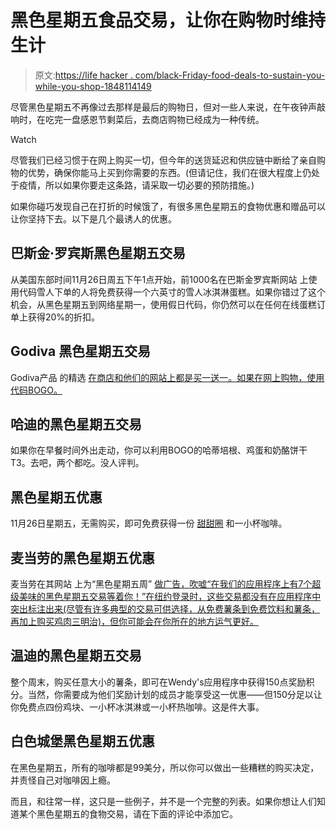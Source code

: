# 黑色星期五食品交易，让你在购物时维持生计

> 原文:[https://life hacker . com/black-Friday-food-deals-to-sustain-you-while-you-shop-1848114149](https://lifehacker.com/black-friday-food-deals-to-sustain-you-while-you-shop-1848114149)

尽管黑色星期五不再像过去那样是最后的购物日，但对一些人来说，在午夜钟声敲响时，在吃完一盘感恩节剩菜后，去商店购物已经成为一种传统。

Watch

尽管我们已经习惯于在网上购买一切，但今年的送货延迟和供应链中断给了亲自购物的优势，确保你能马上买到你需要的东西。(但请记住，我们在很大程度上仍处于疫情，所以如果你要走这条路，请采取一切必要的预防措施。)

如果你碰巧发现自己在打折的时候饿了，有很多黑色星期五的食物优惠和赠品可以让你坚持下去。以下是几个最诱人的优惠。

## 巴斯金·罗宾斯**黑色星期五交易**

从美国东部时间11月26日周五下午1点开始，前1000名在巴斯金罗宾斯网站 上使用代码雪人下单的人将免费获得一个六英寸的雪人冰淇淋蛋糕。如果你错过了这个机会，从黑色星期五到网络星期一，使用假日代码，你仍然可以在任何在线蛋糕订单上获得20%的折扣。

## Godiva **黑色星期五交易**

Godiva产品 的精选 [在商店和他们的网站上都是买一送一。如果在网上购物，使用代码BOGO。](https://www.godiva.com/black-friday-sale) 

## **哈迪的黑色星期五交易**

如果你在早餐时间外出走动，你可以利用BOGO的哈蒂培根、鸡蛋和奶酪饼干T3。去吧，两个都吃。没人评判。

## 黑色星期五优惠

11月26日星期五，无需购买，即可免费获得一份 [甜甜圈](https://www.businesswire.com/news/home/20211122005206/en/) 和一小杯咖啡。

## 麦当劳的黑色星期五优惠

麦当劳在其网站 上为“黑色星期五周” [做广告，吹嘘“在我们的应用程序上有7个超级美味的黑色星期五交易等着你！”在纽约登录时，这些交易都没有在应用程序中突出标注出来(尽管有许多典型的交易可供选择，从免费薯条到免费饮料和薯条，再加上购买鸡肉三明治)，但你可能会在你所在的地方运气更好。](https://www.mcdonalds.com.mt/blackfriday/)

## 温迪的**黑色星期五交易**

整个周末，购买任意大小的薯条，即可在Wendy's应用程序中获得150点奖励积分。当然，你需要成为他们奖励计划的成员才能享受这一优惠——但150分足以让你免费点四份鸡块、一小杯冰淇淋或一小杯热咖啡。这是件大事。

## 白色城堡**黑色星期五优惠**

在黑色星期五，所有的咖啡都是99美分，所以你可以做出一些糟糕的购买决定，并责怪自己对咖啡因上瘾。

而且，和往常一样，这只是一些例子，并不是一个完整的列表。如果你想让人们知道某个黑色星期五的食物交易，请在下面的评论中添加它。